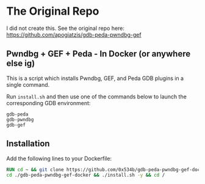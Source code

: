 # The Original Repo

I did not create this. See the original repo here: https://github.com/apogiatzis/gdb-peda-pwndbg-gef

## Pwndbg + GEF + Peda - In Docker (or anywhere else ig)

This is a script which installs Pwndbg, GEF, and Peda GDB plugins in a single command.

Run `install.sh` and then use one of the commands below to launch the corresponding GDB environment:

```
gdb-peda
gdb-pwndbg
gdb-gef
```

## Installation

Add the following lines to your Dockerfile:

```dockerfile
RUN cd ~ && git clone https://github.com/0x534b/gdb-peda-pwndbg-gef-docker.git && \
cd ./gdb-peda-pwndbg-gef-docker && ./install.sh -y && cd /
```
